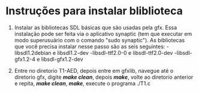 # Instruções para instalar bliblioteca

1) Instalar as bibliotecas SDL básicas que são usadas pela gfx. Essa instalação pode ser feita via o aplicativo synaptic (tem que executar em modo superusuário com o comando "sudo synaptic"). As bibliotecas que você precisa instalar nesse passo são as seis seguintes:
      -libsdl1.2debian e libsdl1.2-dev
      -libsdl-ttf2.0-0 e libsdl-ttf2.0-dev
      -libsdl-gfx1.2-4 e libsdl-gfx1.2-dev

2) Entre no diretorio T1-AED, depois entre em gfxlib, navegue até o diretorio gfx, digite ***make clean***, depois ***make***, volte ao diretorio anterior e repita, ***make clean***, ***make***, execute o programa ./T1.c

